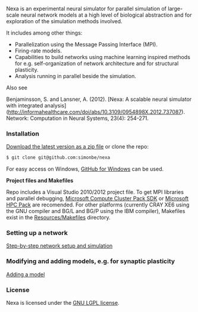 Nexa is an experimental neural simulator for parallel simulation of large-scale neural network models at a high level of biological abstraction and for exploration of the simulation methods involved. 

It includes among other things:
- Parallelization using the Message Passing Interface (MPI).
- Firing-rate models.
- Capabilities to build networks using machine learning inspired methods for e.g.  self-organization of network architecture and for structural plasticity.
- Analysis running in parallel beside the simulation.


Also see

Benjaminsson, S. and Lansner, A. (2012). [Nexa: A scalable neural simulator with integrated analysis] (http://informahealthcare.com/doi/abs/10.3109/0954898X.2012.737087). Network: Computation in Neural Systems, 23(4): 254-271.


### Installation ###

[Download the latest version as a zip file](https://github.com/simonbe/nexa/zipball/master) or clone the repo:

```bash
$ git clone git@github.com:simonbe/nexa
```

For easy access on Windows, [GitHub for Windows](http://windows.github.com/) can be used.

**Project files and Makefiles**

Repo includes a Visual Studio 2010/2012 project file. To get MPI libraries and parallel debugging, [Microsoft Compute Cluster Pack SDK](http://www.microsoft.com/en-us/download/details.aspx?id=239) or [Microsoft HPC Pack](http://www.microsoft.com/en-us/download/details.aspx?id=8433) are recomended.
For other platforms (currently CRAY XE6 using the GNU compiler and BG/L and BG/P using the IBM compiler), Makefiles exist in the [Resources/Makefiles](https://github.com/simonbe/nexa/tree/master/Resources/Makefiles) directory.

### Setting up a network ###

[Step-by-step network setup and simulation](https://github.com/simonbe/nexa/wiki/Step-by-step-network-setup-and-simulation)

### Modifying and adding models, e.g. for synaptic plasticity ###

[Adding a model](https://github.com/simonbe/nexa/wiki/Adding-a-model)

### License ###
Nexa is licensed under the [GNU LGPL license](http://www.gnu.org/licenses/lgpl.html).
